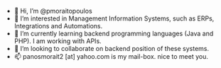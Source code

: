 - 👋 Hi, I’m @pmoraitopoulos
- 👀 I’m interested in Management Information Systems, such as ERPs, Integrations and Automations.
- 🌱 I’m currently learning backend programming languages (Java and PHP). I am working with APIs.
- 💞️ I’m looking to collaborate on backend position of these systems.
- 📫 panosmorait2 [at] yahoo.com is my mail-box. nice to meet you.

<!---
pmoraitopoulos/pmoraitopoulos is a ✨ special ✨ repository because its `README.md` (this file) appears on your GitHub profile.
You can click the Preview link to take a look at your changes.
--->
